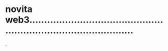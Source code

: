 # novita web3........................................................................................
.
